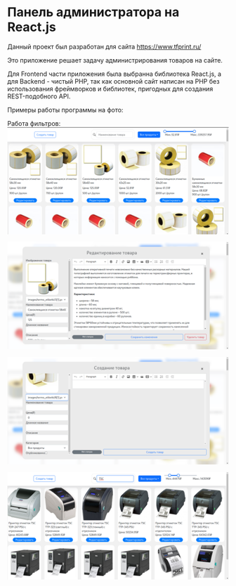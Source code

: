 # Панель администратора на React.js

Данный проект был разработан для сайта https://www.tfprint.ru/

Это приложение решает задачу администрирования товаров на сайте.

Для Frontend части приложения была выбранна библиотека React.js, а для Backend - чистый PHP, так как основной сайт написан на PHP без использования фреймворков и библиотек, пригодных для создания REST-подобного API.

Примеры работы программы на фото:

Работа фильтров:
![preview](https://github.com/semichuk/tfprint-spa-products/raw/main/preview/4.png)

![preview](https://github.com/semichuk/tfprint-spa-products/raw/main/preview/2.png)

![preview](https://github.com/semichuk/tfprint-spa-products/raw/main/preview/3.png)

![preview](https://github.com/semichuk/tfprint-spa-products/raw/main/preview/1.png)
